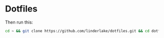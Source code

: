 # Dotfiles


Then run this:
```bash
cd ~ && git clone https://github.com/linderlake/dotfiles.git && cd dotfiles && ./setup.sh
```
